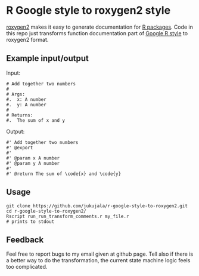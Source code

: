 
# R Google style to roxygen2 style

[roxygen2](https://cran.r-project.org/web/packages/roxygen2/vignettes/roxygen2.html)
makes it easy to generate documentation for 
[R packages](https://hilaryparker.com/2014/04/29/writing-an-r-package-from-scratch/).
Code in this repo just transforms function documentation part of 
[Google R style](https://google.github.io/styleguide/Rguide.xml)
to roxygen2 format.

## Example input/output

Input:

    # Add together two numbers
    #
    # Args:
    #.  x: A number
    #.  y: A number
    #
    # Returns:
    #.  The sum of x and y

Output:

    #' Add together two numbers
    #' @export
    #'
    #' @param x A number
    #' @param y A number
    #'
    #' @return The sum of \code{x} and \code{y}

## Usage

    git clone https://github.com/jukujala/r-google-style-to-roxygen2.git
    cd r-google-style-to-roxygen2/
    Rscript run_run_transform_comments.r my_file.r
    # prints to stdout

## Feedback

Feel free to report bugs to my email given at github page.
Tell also if there is a better way to do the transformation, the current state
machine logic feels too complicated.
